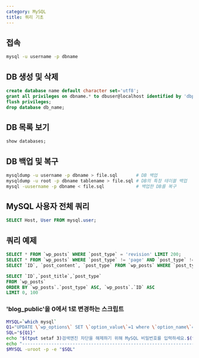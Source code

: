 ```yaml
---
category: MySQL
title: 쿼리 기초
---
```



## 접속
```bash
mysql -u username -p dbname
```


## DB 생성 및 삭제
```sql
create database name default character set='utf8';
grant all privileges on dbname.* to dbuser@localhost identified by 'dbpassword' with grant option;
flush privileges;
drop database db_name;
```


## DB 목록 보기
```sql
show databases;
```


## DB 백업 및 복구
```bash
mysqldump -u username -p dbname > file.sql       # DB 백업
mysqldump -u root -p dbname tablename > file.sql # DB의 특정 테이블 백업
mysql -uusername -p dbname < file.sql            # 백업한 DB를 복구
```


## MySQL 사용자 전체 쿼리
```sql
SELECT Host, User FROM mysql.user;
```


## 쿼리 예제
```sql
SELECT * FROM `wp_posts` WHERE `post_type` = 'revision' LIMIT 200;
SELECT * FROM `wp_posts` WHERE `post_type` != 'page' AND `post_type` != 'revision' LIMIT 200;
SELECT `ID`, `post_content`, `post_type` FROM `wp_posts` WHERE `post_type` = 'post' OR `post_type` = 'revision' LIMIT 1000;
```
```sql
SELECT `ID`,`post_title`,`post_type`
FROM `wp_posts`
ORDER BY `wp_posts`.`post_type` ASC, `wp_posts`.`ID` ASC
LIMIT 0, 100
```

### 'blog_public'을 0에서 1로 변경하는 스크립트
```bash
MYSQL=`which mysql`
Q1="UPDATE \`wp_options\` SET \`option_value\`=1 where \`option_name\`='blog_public';"
SQL="${Q1}"
echo "$(tput setaf 3)검색엔진 차단을 해제하기 위해 MySQL 비밀번호를 입력하세요.$(tput sgr0)"
echo "-------------------------------------------------------------------------"
$MYSQL -uroot -p -e "$SQL"
```
